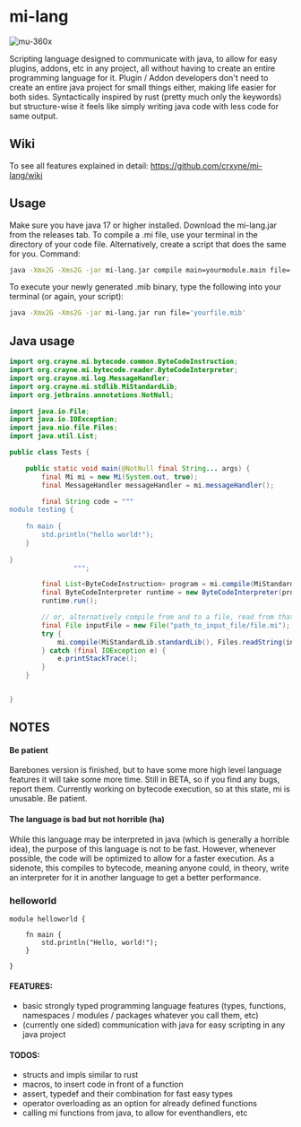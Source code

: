 # mi-lang
![mu-360x](https://user-images.githubusercontent.com/78901876/189482981-64636d3e-5f8e-47ec-80e3-7b500384d576.png)

Scripting language designed to communicate with java, to allow for easy plugins, addons, etc in any project, all without having to create an entire programming language for it. Plugin / Addon developers don't need to create an entire java project for small things either, making life easier for both sides. Syntactically inspired by rust (pretty much only the keywords) but structure-wise it feels like simply writing java code with less code for same output.

## Wiki
To see all features explained in detail: https://github.com/crxyne/mi-lang/wiki

## Usage
Make sure you have java 17 or higher installed.
Download the mi-lang.jar from the releases tab. To compile a .mi file, use your terminal in the directory of your code file. Alternatively, create a script that does the same for you. Command:
```sh
java -Xmx2G -Xms2G -jar mi-lang.jar compile main=yourmodule.main file='yourfile.mi'
```
To execute your newly generated .mib binary, type the following into your terminal (or again, your script):
```sh
java -Xmx2G -Xms2G -jar mi-lang.jar run file='yourfile.mib'
```

## Java usage
```java
import org.crayne.mi.bytecode.common.ByteCodeInstruction;
import org.crayne.mi.bytecode.reader.ByteCodeInterpreter;
import org.crayne.mi.log.MessageHandler;
import org.crayne.mi.stdlib.MiStandardLib;
import org.jetbrains.annotations.NotNull;

import java.io.File;
import java.io.IOException;
import java.nio.file.Files;
import java.util.List;

public class Tests {

    public static void main(@NotNull final String... args) {
        final Mi mi = new Mi(System.out, true);
        final MessageHandler messageHandler = mi.messageHandler();

        final String code = """
module testing {
    
    fn main {
        std.println("hello world!");
    }
    
}
                """;

        final List<ByteCodeInstruction> program = mi.compile(MiStandardLib.standardLib(), code, "testing", "main");
        final ByteCodeInterpreter runtime = new ByteCodeInterpreter(program, messageHandler);
        runtime.run();

        // or, alternatively compile from and to a file, read from that file and run the binary instead
        final File inputFile = new File("path_to_input_file/file.mi");
        try {
            mi.compile(MiStandardLib.standardLib(), Files.readString(inputFile.toPath()), new File("path_to_file/file.mib"), inputFile, "testing", "main");
        } catch (final IOException e) {
            e.printStackTrace();
        }
    }


}

```

## NOTES
#### Be patient
Barebones version is finished, but to have some more high level language features it will take some more time. Still in BETA, so if you find any bugs, report them. Currently working on bytecode execution, so at this state, mi is unusable. Be patient.
#### The language is bad but not horrible (ha)
While this language may be interpreted in java (which is generally a horrible idea), the purpose of this language is not to be fast. However, whenever possible, the code will be optimized to allow for a faster execution. As a sidenote, this compiles to bytecode, meaning anyone could, in theory, write an interpreter for it in another language to get a better performance.

### helloworld
```
module helloworld {
    
    fn main {
        std.println("Hello, world!");
    }

}
```

#### FEATURES:
- basic strongly typed programming language features (types, functions, namespaces / modules / packages whatever you call them, etc)
- (currently one sided) communication with java for easy scripting in any java project

#### TODOS:
- structs and impls similar to rust
- macros, to insert code in front of a function
- assert, typedef and their combination for fast easy types
- operator overloading as an option for already defined functions
- calling mi functions from java, to allow for eventhandlers, etc
